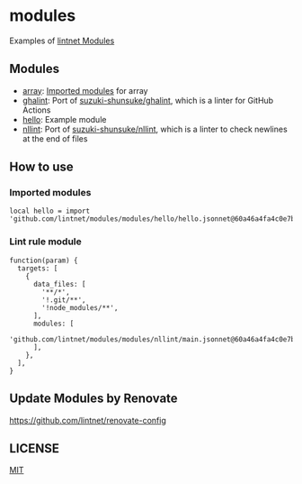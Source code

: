 # modules

Examples of [lintnet Modules](https://lintnet.github.io/docs/module)

## Modules

- [array](modules/array): [Imported modules](https://lintnet.github.io/docs/module#2-imported-module) for array
- [ghalint](modules/ghalint): Port of [suzuki-shunsuke/ghalint](https://github.com/suzuki-shunsuke/ghalint), which is a linter for GitHub Actions
- [hello](modules/hello): Example module
- [nllint](modules/nllint): Port of [suzuki-shunsuke/nllint](https://github.com/suzuki-shunsuke/nllint), which is a linter to check newlines at the end of files

## How to use

### Imported modules

```jsonnet
local hello = import 'github.com/lintnet/modules/modules/hello/hello.jsonnet@60a46a4fa4c0e7b1b95f57c479e756afa2f376e9:v0.1.0';
```

### Lint rule module

```jsonnet
function(param) {
  targets: [
    {
      data_files: [
        '**/*',
        '!.git/**',
        '!node_modules/**',
      ],
      modules: [
        'github.com/lintnet/modules/modules/nllint/main.jsonnet@60a46a4fa4c0e7b1b95f57c479e756afa2f376e9:v0.1.0',
      ],
    },
  ],
}
```

## Update Modules by Renovate

https://github.com/lintnet/renovate-config

## LICENSE

[MIT](LICENSE)

